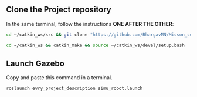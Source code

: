 ## Clone the Project repository

In the same terminal, follow the instructions **ONE AFTER THE OTHER**:
```bash
cd ~/catkin_ws/src && git clone "https://github.com/BhargavMN/Misson_coordination-TP.git"
```
```bash
cd ~/catkin_ws && catkin_make && source ~/catkin_ws/devel/setup.bash
```
## Launch Gazebo
Copy and paste this command in a terminal.
```bash
roslaunch evry_project_description simu_robot.launch
```
